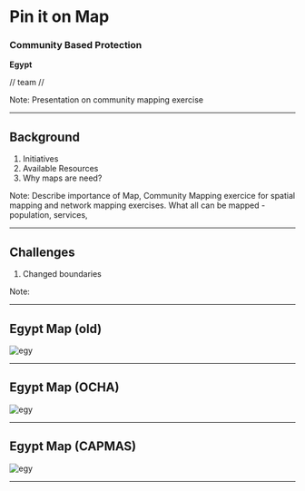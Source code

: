 
# Pin it on Map  
### Community Based Protection
**Egypt**

// team // 

Note: Presentation on community mapping exercise

---


## Background
1. Initiatives <!-- .element: class="fragment highlight-current-blue" -->
1. Available Resources <!-- .element: class="fragment highlight-current-blue" -->
1. Why maps are need?  <!-- .element: class="fragment highlight-current-blue" -->

Note: Describe importance of Map, Community Mapping exercice for spatial mapping and network mapping exercises. What all can be mapped - population, services,

---

## Challenges
1. Changed boundaries <!-- .element: class="fragment highlight-current-blue" -->



Note: 

---

## Egypt Map (old)

![egy](egy_01.png)

---

## Egypt Map (OCHA)

![egy](egy_02.png)


---

## Egypt Map (CAPMAS)

![egy](egy_03.png)

---


